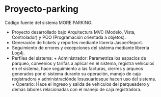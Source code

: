 # Proyecto-parking
Código fuente del sistema MORE PARKING.

- Proyecto desarrollado bajo Arquitectura MVC (Modelo, Vista, Controlador) y POO (Programación orientada a objetos).
- Generación de tickets y reportes mediante librería JasperReport.
- Seguimiento de errores y excepciones del sistema mediante libreria Log4j.
- Perfiles del sistema:
      + Administrador: Parametriza los espacios de parqueo, convenios y tarifas a aplicar en el sistema, registra vehículos en el sistema,
                       hace seguimiento a las facturas, cierres y arqueos generados por el sistema durante su operación, manejo de caja
                       registradora y administraciónde losusuariosque hacen uso del sistema.  
      + Operario: Hace el ingreso y salida de vehiculos del parqueadero y demás labores relacionadas con el manejo de caja registradora.
